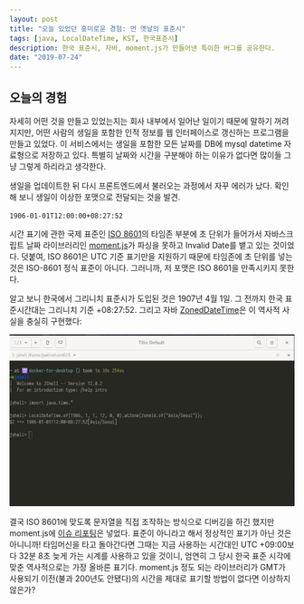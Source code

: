 ```yaml
---
layout: post
title: "오늘 있었던 흥미로운 경험: 먼 옛날의 표준시"
tags: [java, LocalDateTime, KST, 한국표준시]
description: 한국 표준시, 자바, moment.js가 만들어낸 특이한 버그를 공유한다.
date: "2019-07-24"
---
```


## 오늘의 경험

자세히 어떤 것을 만들고 있었는지는 회사 내부에서 일어난 일이기 때문에 말하기 꺼려지지만, 어떤 사람의 생일을 포함한 인적 정보를 웹 인터페이스로 갱신하는 프로그램을 만들고 있었다. 이 서비스에서는 생일을 포함한 모든 날짜를 DB에 mysql datetime 자료형으로 저장하고 있다. 특별히 날짜와 시간을 구분해야 하는 이유가 없다면 많이들 그냥 그렇게 하리라고 생각한다.

생일을 업데이트한 뒤 다시 프론트엔드에서 불러오는 과정에서 자꾸 에러가 났다. 확인해 보니 생일이 이상한 포맷으로 전달되는 것을 발견. 

`1906-01-01T12:00:00+08:27:52`

시간 표기에 관한 국제 표준인 [ISO 8601](https://ko.wikipedia.org/wiki/ISO_8601)의 타임존 부분에 초 단위가 들어가서 자바스크립트 날짜 라이브러리인 [moment.js](https://momentjs.com/)가 파싱을 못하고 Invalid Date를 뱉고 있는 것이었다. 덧붙여, ISO 8601은 UTC 기준 표기만을 지원하기 때문에 타임존에 초 단위를 넣는 것은 ISO-8601 정식 표준이 아니다. 그러니까, 저 포맷은 ISO 8601을 만족시키지 못한다.

알고 보니 한국에서 그리니치 표준시가 도입된 것은 1907년 4월 1일. 그 전까지 한국 표준시간대는 그리니치 기준 +08:27:52. 그리고 자바 [ZonedDateTime](https://docs.oracle.com/javase/8/docs/api/java/time/ZonedDateTime.html)은 이 역사적 사실을 충실히 구현했다: 

![jshell에서 1906년 이전의 한국 날짜 시간대 오프셋이 +08:27:52로 표기되는 모습](./1.jpg)

결국 ISO 8601에 맞도록 문자열을 직접 조작하는 방식으로 디버깅을 하긴 했지만 moment.js에 [이슈 리포팅](https://github.com/moment/moment-timezone/issues/772)은 넣었다. 표준이 아니라고 해서 정상적인 표기가 아닌 것은 아니니까! 타임머신을 타고 돌아간다면 그때는 지금 사용하는 시간대인 UTC +09:00보다 32분 8초 늦게 가는 시계를 사용하고 있을 것이니, 엄연히 그 당시 한국 표준 시각에 맞춘 역사적으로는 가장 올바른 표기다. moment.js 정도 되는 라이브러리가 GMT가 사용되기 이전(불과 200년도 안됐다)의 시간을 제대로 표기할 방법이 없다면 이상하지 않은가?
